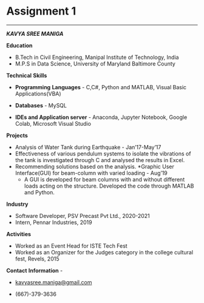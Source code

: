 # Assignment 1
------------------------------------------------------------------

***KAVYA SREE MANIGA***

**Education**


*   B.Tech in Civil Engineering, Manipal Institute of Technology, India
*   M.P.S in Data Science, University of Maryland Baltimore County

**Technical** **Skills**

*   **Programming** **Languages** - C,C#, Python and MATLAB, Visual Basic Applications(VBA)
*   **Databases** - MySQL

*   **IDEs and Application server** - Anaconda, Jupyter Notebook, Google Colab, Microsoft Visual Studio

**Projects**


*   Analysis of Water Tank during Earthquake                                                                             - Jan’17-May’17
  *   Effectiveness of  various pendulum systems to isolate the vibrations of the tank is investigated through C and analysed the results in Excel.
  *	Recommending solutions based on the analysis. 
*Graphic User Interface(GUI) for beam-column with varied loading                                                      -     Aug’19
    * A GUI is developed for beam columns with and without different loads  acting on the structure. Developed the code through MATLAB and Python.
    
    
**Industry**


*   Software Developer, PSV Precast Pvt Ltd., 2020-2021
*   Intern, Pennar Industries, 2019

**Activities**


*   Worked as an Event Head for ISTE Tech Fest
*   Worked as an Organizer for the Judges category in the college cultural fest, Revels, 2015

**Contact** **Information** - 


*   kavyasree.maniga@gmail.com

*   (667)-379-3636
